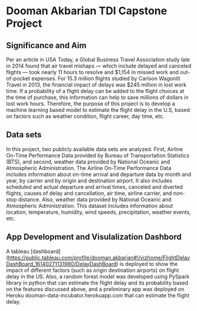 # Dooman Akbarian TDI Capstone Project

## Significance and Aim

Per an article in USA Today, a Global Business Travel Association study late in 2014 found that air travel mishaps — which include delayed and canceled flights — took nearly 11 hours to resolve and $1,154 in missed work and out-of-pocket expenses. For 15.3 million flights studied by Carlson Wagonlit Travel in 2013, the financial impact of delays was $245 million in lost work time.
If a probability of a flight delay can be added to the flight choices at the time of purchase, this information can help to save millions of dollars in lost work hours. Therefore, the purpose of this project is to develop a machine learning based model to estimate the flight delay in the U.S, based on factors such as weather condition, flight career, day time, etc. 


## Data sets

In this project, two publicly available data sets are analyzed. First, Airline On-Time Performance Data provided by Bureau of Transportation Statistics (BTS), and second, weather data provided by National Oceanic and Atmospheric Administration. The Airline On-Time Performance Data includes information about on-time arrival and departure data by month and year, by carrier and by origin and destination airport. It also includes scheduled and actual departure and arrival times, canceled and diverted flights, causes of delay and cancellation, air time, airline carrier, and non-stop distance. Also, weather data provided by National Oceanic and Atmospheric Administration. This dataset includes information about location, temperature, humidity, wind speeds, precipitation, weather events, etc. 

## App Development and Visulalization Dashbord

A tableau [dashboard] (https://public.tableau.com/profile/dooman.akbarian#!/vizhome/FlightDelayDashBoard_16140271131980/DelayDashBoard) is deployed to show the impact of different factors (such as origin destination airports) on flight delay in the US. Also, a random forest model was developed using PySpark library in python that can estimate the flight delay and its probability based on the features discussed above, and a preliminary app was deployed on Heroku dooman-data-incubator.herokuapp.com that can estimate the flight delay. 
